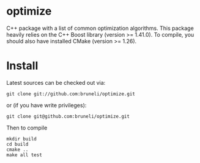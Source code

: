 optimize
========

C++ package with a list of common optimization algorithms.
This package heavily relies on the C++ Boost library (version >= 1.41.0).
To compile, you should also have installed CMake (version >= 1.26).

Install
=======

Latest sources can be checked out via:

    git clone git://github.com:bruneli/optimize.git

or (if you have write privileges):

    git clone git@github.com:bruneli/optimize.git

Then to compile

    mkdir build
    cd build
    cmake ..
    make all test
